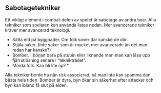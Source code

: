 ## Sabotagetekniker
Ett viktigt element i combat-delen av spelet är sabotage av andra byar. Alla tekniker som spelaren kan använda listas nedan. 
Mer avancerade tekniker kräver mer avancerad teknologi.

- Sätta eld på byggnader. Om folk sover där kanske de dör. 
- Stjäla saker. (Inte saker som är mycket mer avancerade än det man redan har kanske?)
- Bomber. I början bara på stubin eller liknande men man kan låsa upp fjärrutlösning senare i "teknikträdet".
- Mörda folk. Kan bli lite op? *

Alla tekniker borde ha nån risk associerad, så man inte kan spamma den bästa hela tiden. Bomber är dyra, byn ökar sin säkerhet efter attacker och byn kan ibland få slut på elden.
